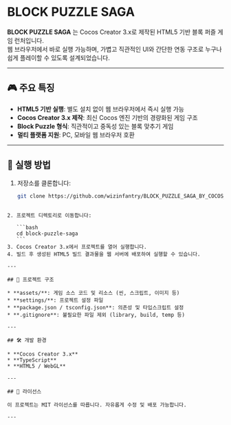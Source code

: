 # BLOCK PUZZLE SAGA

**BLOCK PUZZLE SAGA** 는 Cocos Creator 3.x로 제작된 HTML5 기반 블록 퍼즐 게임 런처입니다.  
웹 브라우저에서 바로 실행 가능하며, 가볍고 직관적인 UI와 간단한 연동 구조로 누구나 쉽게 플레이할 수 있도록 설계되었습니다.  

---

## 🎮 주요 특징
- **HTML5 기반 실행**: 별도 설치 없이 웹 브라우저에서 즉시 실행 가능  
- **Cocos Creator 3.x 제작**: 최신 Cocos 엔진 기반의 경량화된 게임 구조  
- **Block Puzzle 형식**: 직관적이고 중독성 있는 블록 맞추기 게임  
- **멀티 플랫폼 지원**: PC, 모바일 웹 브라우저 호환  

---

## 🚀 실행 방법
1. 저장소를 클론합니다:
   ```bash
   git clone https://github.com/wizinfantry/BLOCK_PUZZLE_SAGA_BY_COCOS_CREATOR.git
````

2. 프로젝트 디렉토리로 이동합니다:

   ```bash
   cd block-puzzle-saga
   ```
3. Cocos Creator 3.x에서 프로젝트를 열어 실행합니다.
4. 빌드 후 생성된 HTML5 빌드 결과물을 웹 서버에 배포하여 실행할 수 있습니다.

---

## 📂 프로젝트 구조

* **assets/**: 게임 소스 코드 및 리소스 (씬, 스크립트, 이미지 등)
* **settings/**: 프로젝트 설정 파일
* **package.json / tsconfig.json**: 의존성 및 타입스크립트 설정
* **.gitignore**: 불필요한 파일 제외 (library, build, temp 등)

---

## 🛠 개발 환경

* **Cocos Creator 3.x**
* **TypeScript**
* **HTML5 / WebGL**

---

## 📜 라이선스

이 프로젝트는 MIT 라이선스를 따릅니다. 자유롭게 수정 및 배포 가능합니다.

---

